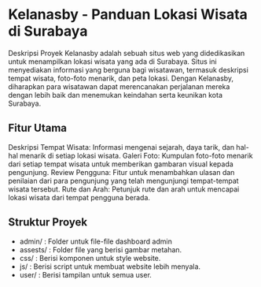 ﻿# Kelanasby - Panduan Lokasi Wisata di Surabaya

Deskripsi Proyek
Kelanasby adalah sebuah situs web yang didedikasikan untuk menampilkan lokasi wisata yang ada di Surabaya. Situs ini menyediakan informasi yang berguna bagi wisatawan, termasuk deskripsi tempat wisata, foto-foto menarik, dan peta lokasi. Dengan Kelanasby, diharapkan para wisatawan dapat merencanakan perjalanan mereka dengan lebih baik dan menemukan keindahan serta keunikan kota Surabaya.

## Fitur Utama

Deskripsi Tempat Wisata: Informasi mengenai sejarah, daya tarik, dan hal-hal menarik di setiap lokasi wisata.
Galeri Foto: Kumpulan foto-foto menarik dari setiap tempat wisata untuk memberikan gambaran visual kepada pengunjung.
Review Pengguna: Fitur untuk menambahkan ulasan dan penilaian dari para pengunjung yang telah mengunjungi tempat-tempat wisata tersebut.
Rute dan Arah: Petunjuk rute dan arah untuk mencapai lokasi wisata dari tempat pengguna berada.

## Struktur Proyek

- admin/ : Folder untuk file-file dashboard admin
- assests/ : Folder file yang berisi gambar metahan.
- css/ : Berisi komponen untuk style website.
- js/ : Berisi script untuk membuat website lebih menyala.
- user/ : Berisi tampilan untuk semua user.
